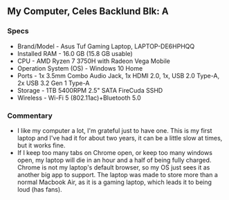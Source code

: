## My Computer, Celes Backlund Blk: A
### Specs
* Brand/Model - Asus Tuf Gaming Laptop, LAPTOP-DE6HPHQQ
* Installed RAM - 16.0 GB (15.8 GB usable)
* CPU - AMD Ryzen 7 3750H with Radeon Vega Mobile 
* Operation System (OS) - Windows 10 Home
* Ports - 1x 3.5mm Combo Audio Jack, 1x HDMI 2.0, 1x, USB 2.0 Type-A, 2x USB 3.2 Gen 1 Type-A
* Storage - 1TB 5400RPM 2.5" SATA FireCuda SSHD
* Wireless - Wi-Fi 5 (802.11ac)+Bluetooth 5.0 

### Commentary
* I like my computer a lot, I'm grateful just to have one. This is my first laptop and I've had it for about two years, it can be a little slow at times, but it works fine.
* If I keep too many tabs on Chrome open, or keep too many windows open, my laptop will die in an hour and a half of being fully charged. Chrome is not my laptop's default browser, so my OS just sees it as another big app to support. The laptop was made to store more than a normal Macbook Air, as it is a gaming laptop, which leads it to being loud (has fans).   
